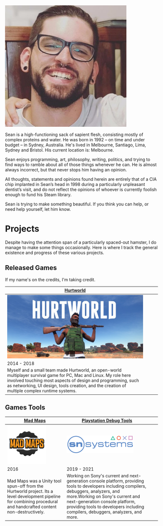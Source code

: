 ![My Face.](face.jpg)

Sean is a high-functioning sack of sapient flesh, consisting mostly of complex proteins and water. He was born in 1992 – on time and under budget – in Sydney, Australia. He's lived in Melbourne, Santiago, Lima, Sydney and Bristol. His current location is: Melbourne.

Sean enjoys programming, art, philosophy, writing, politics, and trying to find ways to ramble about all of those things whenever he can. He is almost always incorrect, but that never stops him having an opinion.

All thoughts, statements and opinions found herein are entirely that of a CIA chip implanted in Sean’s head in 1998 during a particularly unpleasant dentist’s visit, and do not reflect the opinions of whoever is currently foolish enough to fund his Steam library.

Sean is trying to make something beautiful. If you think you can help, or need help yourself, let him know.

# Projects

Despite having the attention span of a particularly spaced-out hamster, I do manage to make some things occasionally. Here is where I track the general existence and progress of these various projects.

## Released Games

If my name's on the credits, I'm taking credit.

| [Hurtworld](/hurtworld)                                                                                                                                                                                                                                                            |     |     |     |
| ---------------------------------------------------------------------------------------------------------------------------------------------------------------------------------------------------------------------------------------------------------------------------------- | --- | --- | --- |
| ![](/static/hurtworld.jpg)                                                                                                                                                                                                                                                         |     |     |     |
| 2014 - 2018                                                                                                                                                                                                                                                                        |     |     |     |
| Myself and a small team made Hurtworld, an open-world multiplayer survival game for PC, Mac and Linux. My role here involved touching most aspects of design and programming, such as networking, UI design, tools creation, and the creation of multiple complex runtime systems. |     |     |     |

## Games Tools

| [Mad Maps](/mad-maps)                                                                                                                                               | [Playstation Debug Tools](https://www.snsystems.com/)                                                                                                                                                                                                                                                |     |     |
| ------------------------------------------------------------------------------------------------------------------------------------------------------------------- | ---------------------------------------------------------------------------------------------------------------------------------------------------------------------------------------------------------------------------------------------------------------------------------------------------- | --- | --- |
| ![](https://raw.githubusercontent.com/cowtrix/Mad-Maps/refs/heads/master/Branding/Logo.png)                                                                         | ![](static/SNSystems.png)                                                                                                                                                                                                                                                                            |     |     |
| 2016                                                                                                                                                                | 2019 - 2021                                                                                                                                                                                                                                                                                          |     |     |
| Mad Maps was a Unity tool spun-off from the Hurtworld project. Its a level development pipeline for combining procedural and handcrafted content non-destructively. | Working on Sony's current and next-generation console platform, providing tools to developers including compilers, debuggers, analyzers, and more.Working on Sony's current and next-generation console platform, providing tools to developers including compilers, debuggers, analyzers, and more. |     |     |
